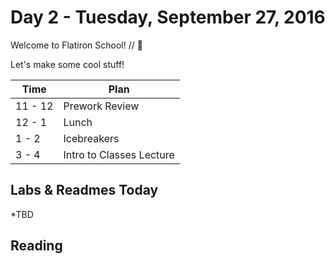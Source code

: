 # Day 2 - Tuesday, September 27, 2016

Welcome to Flatiron School! // :blue_heart:

Let's make some cool stuff!

Time        |   Plan   |
----------------|-------
11 - 12          | Prework Review
12 - 1    | Lunch
1 - 2     | Icebreakers
3 - 4     | Intro to Classes Lecture

## Labs & Readmes Today

  *TBD

## Reading



<br>

